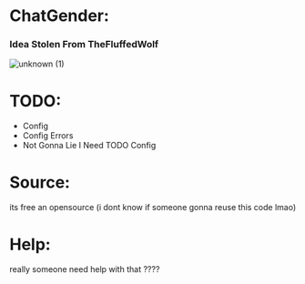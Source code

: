 # ChatGender:
### Idea Stolen From TheFluffedWolf
![unknown (1)](https://user-images.githubusercontent.com/94248011/153768782-30c10872-5bd7-4681-9b27-095d70f6f3c6.png)

# TODO:
- Config 
- Config Errors
- Not Gonna Lie I Need TODO Config

# Source:
its free an opensource 
(i dont know if someone gonna reuse this code lmao)

# Help:
really someone need help
with that ????
